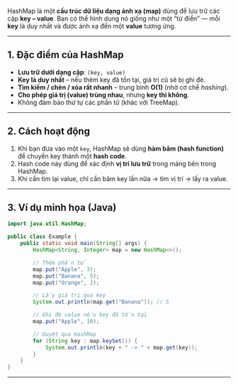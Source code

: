 HashMap là một **cấu trúc dữ liệu dạng ánh xạ (map)** dùng để lưu trữ các cặp **key – value**.
Bạn có thể hình dung nó giống như một “từ điển” — mỗi **key** là duy nhất và được ánh xạ đến một **value** tương ứng.

---

## 1. Đặc điểm của HashMap

* **Lưu trữ dưới dạng cặp**: `(key, value)`
* **Key là duy nhất** – nếu thêm key đã tồn tại, giá trị cũ sẽ bị ghi đè.
* **Tìm kiếm / chèn / xóa rất nhanh** – trung bình **O(1)** (nhờ cơ chế *hashing*).
* **Cho phép giá trị (value) trùng nhau**, nhưng **key thì không**.
* Không đảm bảo thứ tự các phần tử (khác với TreeMap).

---

## 2. Cách hoạt động

1. Khi bạn đưa vào một `key`, HashMap sẽ dùng **hàm băm (hash function)** để chuyển key thành một **hash code**.
2. Hash code này dùng để xác định **vị trí lưu trữ** trong mảng bên trong HashMap.
3. Khi cần tìm lại value, chỉ cần băm key lần nữa → tìm vị trí → lấy ra value.

---

## 3. Ví dụ minh họa (Java)

```java
import java.util.HashMap;

public class Example {
    public static void main(String[] args) {
        HashMap<String, Integer> map = new HashMap<>();

        // Thêm phần tử
        map.put("Apple", 3);
        map.put("Banana", 5);
        map.put("Orange", 2);

        // Lấy giá trị qua key
        System.out.println(map.get("Banana")); // 5

        // Ghi đè value nếu key đã tồn tại
        map.put("Apple", 10);

        // Duyệt qua HashMap
        for (String key : map.keySet()) {
            System.out.println(key + " -> " + map.get(key));
        }
    }
}
```

---
